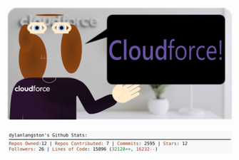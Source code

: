 <!-- 
Version 3.0.146
Built Sun Nov 17 2024 05:20:59 GMT+0000 (Coordinated Universal Time)
-->

<h1 align="center">
  <a href="https://github.com/cf-dlangston/cf-dlangston/tree/master/src" title="Click to View Source">
    <picture width="100%" alt="Dylan">
      <source media="(prefers-color-scheme: dark)" srcset="dylan-dark.svg?version=3.0.146">
      <img src="dylan-light.svg?version=3.0.146" alt="Dylan">
    </picture>
  </a>
</h1>

<div align="center">
  <picture width="100%" alt="Profile Info and Stats">
    <source media="(prefers-color-scheme: dark)" srcset="stats-dark.svg?version=3.0.146">
    <img src="stats-light.svg?version=3.0.146" alt="Profile Info and Stats">
  </picture>
</div>
